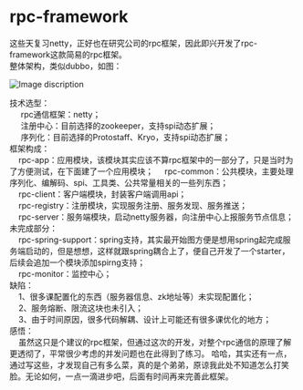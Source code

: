 # rpc-framework
这些天复习netty，正好也在研究公司的rpc框架，因此即兴开发了rpc-framework这款简易的rpc框架。  
整体架构，类似dubbo，如图：  

![Image discription](https://github.com/YLife/rpc-framework/blob/master/image/dubbo.png)

技术选型：  
&nbsp;&nbsp;&nbsp;&nbsp;  rpc通信框架：netty；  
&nbsp;&nbsp;&nbsp;&nbsp;  注册中心：目前选择的zookeeper，支持spi动态扩展；  
&nbsp;&nbsp;&nbsp;&nbsp;  序列化：目前选择的Protostaff、Kryo，支持spi动态扩展；  
框架构成：  
&nbsp;&nbsp;&nbsp;&nbsp;rpc-app：应用模块，该模块其实应该不算rpc框架中的一部分了，只是当时为了方便测试，在下面建了一个应用模块；
&nbsp;&nbsp;&nbsp;&nbsp;rpc-common：公共模块，主要处理序列化、编解码、spi、工具类、公共常量相关的一些列东西；  
&nbsp;&nbsp;&nbsp;&nbsp;rpc-client：客户端模块，封装客户端调用api；  
&nbsp;&nbsp;&nbsp;&nbsp;rpc-registry：注册模块，实现服务注册、服务发现、服务推送；  
&nbsp;&nbsp;&nbsp;&nbsp;rpc-server：服务端模块，启动netty服务器，向注册中心上报服务节点信息；  
未完成部分：  
&nbsp;&nbsp;&nbsp;&nbsp;rpc-spring-support：spring支持，其实最开始图方便是想用spring起完成服务端启动的，但是想想，这样就跟spring耦合上了，便自己开发了一个starter，后续会追加一个模块添加spirng支持；  
&nbsp;&nbsp;&nbsp;&nbsp;rpc-monitor：监控中心；  
缺陷：  
&nbsp;&nbsp;&nbsp;&nbsp;1、很多课配置化的东西（服务器信息、zk地址等）未实现配置化；  
&nbsp;&nbsp;&nbsp;&nbsp;2、服务熔断、限流这块也未引入；  
&nbsp;&nbsp;&nbsp;&nbsp;3、由于时间原因，很多代码解耦、设计上可能还有很多课优化的地方；  
感悟：  
&nbsp;&nbsp;&nbsp;&nbsp;虽然这只是个建议的rpc框架，但通过这次的开发，对整个rpc通信的原理了解更透彻了，平常很少考虑的并发问题也在此得到了练习。
哈哈，其实还有一点，通过写这些，才发现自己有多么菜，真的是个弟弟，原谅我此处不知道怎么打笑脸。无论如何，一点一滴进步吧，后面有时间再来完善此框架。
